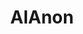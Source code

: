 ---
title: AlAnon
crosslinks:
- stopdrinking
- alcoholism
- alcoholicsanonymous
- me_irl
- Serendipity
- Codependency
- ScienceAndKindness
---